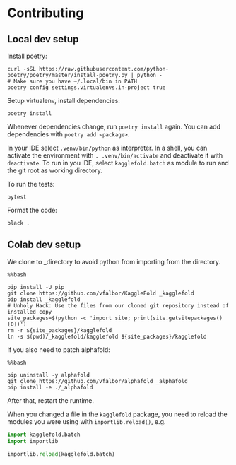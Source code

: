 # Contributing

## Local dev setup

Install poetry:

```shell
curl -sSL https://raw.githubusercontent.com/python-poetry/poetry/master/install-poetry.py | python -
# Make sure you have ~/.local/bin in PATH
poetry config settings.virtualenvs.in-project true
```

Setup virtualenv, install dependencies:

```shell
poetry install
```

Whenever dependencies change, run `poetry install` again. You can add dependencies with `poetry add <package>`.

In your IDE select `.venv/bin/python` as interpreter. In a shell, you can activate the environment with `. .venv/bin/activate` and deactivate it with `deactivate`. To run in you IDE, select `kagglefold.batch` as module to run and the git root as working directory.

To run the tests: 

```shell
pytest
```

Format the code:

```shell
black .
```

## Colab dev setup

We clone to _directory to avoid python from importing from the directory.

```
%%bash

pip install -U pip
git clone https://github.com/vfalbor/KaggleFold _kagglefold
pip install _kagglefold
# Unholy Hack: Use the files from our cloned git repository instead of installed copy
site_packages=$(python -c 'import site; print(site.getsitepackages()[0])')
rm -r ${site_packages}/kagglefold
ln -s $(pwd)/_kagglefold/kagglefold ${site_packages}/kagglefold
```

If you also need to patch alphafold:

```
%%bash

pip uninstall -y alphafold
git clone https://github.com/vfalbor/alphafold _alphafold
pip install -e ./_alphafold
```

After that, restart the runtime.

When you changed a file in the `kagglefold` package, you need to reload the modules you were using with `importlib.reload()`, e.g.

```python
import kagglefold.batch
import importlib

importlib.reload(kagglefold.batch)
```
